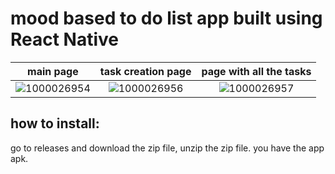# mood based to do list app built using React Native
main page          |  task creation page        | page with all the tasks
:-------------------------:|:-------------------------:|:-------------------------:
![1000026954](https://github.com/user-attachments/assets/98020b4f-5142-4197-838f-477a71cf689a)  |  ![1000026956](https://github.com/user-attachments/assets/6f9ac0bc-fbc3-43ea-b5bd-d81adc9a0a12) | ![1000026957](https://github.com/user-attachments/assets/7b56ee48-b615-485e-8d9b-fbb4dda04677)


## how to install:
go to releases and download the zip file, unzip the zip file. you have the app apk.



